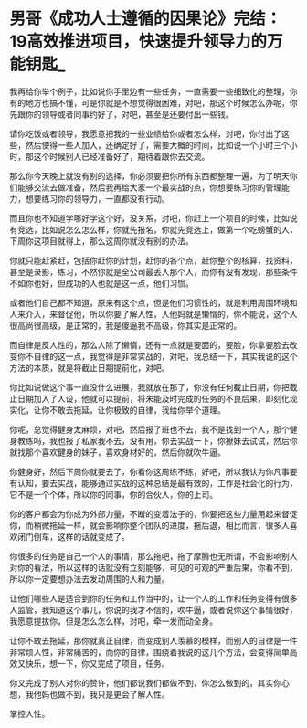 # 男哥《成功人士遵循的因果论》完结：19高效推进项目，快速提升领导力的万能钥匙_

我再给你举个例子，比如说你手里边有一些任务，一直需要一些细致化的整理，你有的地方也搞不懂，可是你就是不想觉得很困难，对吧，那这个时候怎么办呢，你先跟你的领导或者同事约好了，对吧，甚至是还要付出一些钱。

请你吃饭或者领导，我愿意把我的一些业绩给你或者怎么样，对吧，你付出了这些，然后使得一些人加入，还确定好了，需要大概的时间，比如说一个小时三个小时，那这个时候别人已经准备好了，期待着跟你去交流。

那么你今天晚上就没有别的选择，你必须要把你所有东西都整理一遍，为了明天你们能够交流去做准备，然后我再给大家一个最实战的点，你想要练习你的管理能力，想要练习你的领导力，一直都没有行动。

而且你也不知道学哪好学这个好，没关系，对吧，你赶上一个项目的时候，比如说有竞选，比如说怎么怎么样，你就先报名，你就先竞选上，做第一个吃螃蟹的人，下周你这项目就得上，那么这周你就没有别的办法。

你就只能赶紧赶，包括你赶你的计划，赶你的各个点，赶你整个的核算，找资料，甚至是录影，练习，不然你就是全公司最丢人那个人，而你有没有发现，那些条件不如你也好，但成功的人也就是这一点，他们习惯。

或者他们自己都不知道，原来有这个点，但是他们习惯性的，就是利用周围环境和人来介入，来督促他，所以你要了解人性，人他妈就是懒惰的，你不能说，这个人很高尚很高级，是正常的，我是傻逼我不高级，你其实是正常的。

而自律是反人性的，那么人除了懒惰，还有一点就是要面的，要脸，你拿要脸去改变你不自律的这一点，我觉得是非常实战的，对吧，我总结一下，其实我说的这个方法的本质，就是将截止日期提前化，对吧。

你比如说做这个事一直没什么进展，我就放在那了，你没有任何截止日期，你把截止日期加入了人设，他就可以提前，将未能及时完成的任务的不良后果，即刻化现实化，让你不敢去拖延，让你极致的自律，我给你举个道理。

你呢，总觉得健身太麻烦，对吧，然后报了班也不去，我不是找到一个人，那个健身教练吗，我也报了私家我不去，没有用，你去实战一下，你撩妹去试试，然后你就找那个喜欢健身的妹子，喜欢身材好的，然后你就吹牛逼。

你健身好，然后下周你就要去了，你看你这周练不练，好吧，所以我认为你凡事要有认知，要去实战，能够通过实战的这种总结是最有效的，工作是社会化的行为，它不是一个个体，所以你的同事，你的合伙人，你的上司。

你的客户都会为你成为外部力量，不断的变着法子的，你要把这些力量用起来督促你，而稍微拖延一样，就会影响你整个团队的进度，拖后退，相比而言，很多人喜欢闭门倒车，这样的话就变成了。

你很多的任务是自己一个人的事情，那么拖吧，拖了摩腾也无所谓，不会影响别人对你的看法，所以这样的话就没有立刻能够，可见的可观的严重后果，你看不到，所以你一定要想办法去发动周围的人和力量。

让他们哪些人是适合到你的任务和工作当中的，让一个人的工作和任务变得有很多人监管，我知道这个事儿，你说的我才不信的，吹牛逼，或者说你这个事情很好，我愿意提拔你，但是怎么怎么样，对吧，牵一发而动全身。

让你不敢去拖延，那你就真正自律，而变成别人羡慕的模样，而别人的自律是一件非常烦人性，非常痛苦的，而你的自律，围绕着我说的这几个方法，会变得简单高效又快乐，想一下，你又完成了项目，任务。

你又完成了别人对你的赞许，他们都说我们都做不到，你怎么做到的，其实你心想，我他妈也做不到，我只是更会了解人性。

掌控人性。